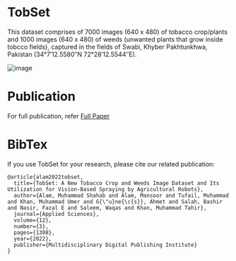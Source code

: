# TobSet
This dataset comprises of 7000 images (640 x 480) of tobacco crop/plants and 1000 images (640 x 480) of weeds (unwanted plants that grow inside tobcco fields), captured in the fields of Swabi, Khyber Pakhtunkhwa, Pakistan (34°7′12.5580″N 72°28′12.5544″E).

![image](https://user-images.githubusercontent.com/25260322/152351465-76b12fd0-a39e-4f74-a3bf-befc68538bcd.png)

# Publication
For full publication, refer [Full Paper](https://www.mdpi.com/2076-3417/12/3/1308)

# BibTex
If you use TobSet for your research, please cite our related publication:

``````
@article{alam2022tobset,
  title={TobSet: A New Tobacco Crop and Weeds Image Dataset and Its Utilization for Vision-Based Spraying by Agricultural Robots},
  author={Alam, Muhammad Shahab and Alam, Mansoor and Tufail, Muhammad and Khan, Muhammad Umer and G{\"u}ne{\c{s}}, Ahmet and Salah, Bashir and Nasir, Fazal E and Saleem, Waqas and Khan, Muhammad Tahir},
  journal={Applied Sciences},
  volume={12},
  number={3},
  pages={1308},
  year={2022},
  publisher={Multidisciplinary Digital Publishing Institute}
}

